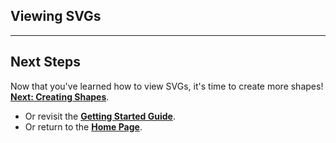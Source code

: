## Viewing SVGs

---

## **Next Steps**

Now that you've learned how to view SVGs, it's time to create more shapes!
**[Next: Creating Shapes](./4creating-shapes.md)**.

- Or revisit the **[Getting Started Guide](./getting-started.md)**.
- Or return to the **[Home Page](./README.md)**.